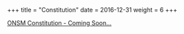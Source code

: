 +++
title = "Constitution"
date = 2016-12-31
weight = 6
+++

[ONSM Constitution - Coming Soon...](#)